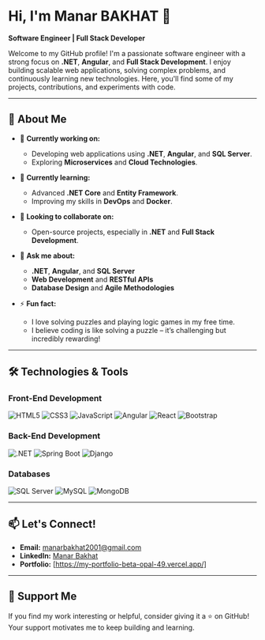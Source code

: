 # Hi, I'm Manar BAKHAT 👋  
**Software Engineer | Full Stack Developer**

Welcome to my GitHub profile! I'm a passionate software engineer with a strong focus on **.NET**, **Angular**, and **Full Stack Development**. I enjoy building scalable web applications, solving complex problems, and continuously learning new technologies. Here, you'll find some of my projects, contributions, and experiments with code.

---

## 🚀 **About Me**

- 🔭 **Currently working on:**  
  - Developing web applications using **.NET**, **Angular**, and **SQL Server**.  
  - Exploring **Microservices** and **Cloud Technologies**.  

- 🌱 **Currently learning:**  
  - Advanced **.NET Core** and **Entity Framework**.  
  - Improving my skills in **DevOps** and **Docker**.  

- 👯 **Looking to collaborate on:**  
  - Open-source projects, especially in **.NET** and **Full Stack Development**.  

- 💬 **Ask me about:**  
  - **.NET**, **Angular**, and **SQL Server**  
  - **Web Development** and **RESTful APIs**  
  - **Database Design** and **Agile Methodologies**  

- ⚡ **Fun fact:**  
  - I love solving puzzles and playing logic games in my free time.  
  - I believe coding is like solving a puzzle – it’s challenging but incredibly rewarding!  

---

## 🛠️ **Technologies & Tools**

### **Front-End Development**
![HTML5](https://img.shields.io/badge/HTML5-E34F26?style=for-the-badge&logo=html5&logoColor=white)
![CSS3](https://img.shields.io/badge/CSS3-1572B6?style=for-the-badge&logo=css3&logoColor=white)
![JavaScript](https://img.shields.io/badge/JavaScript-F7DF1E?style=for-the-badge&logo=javascript&logoColor=black)
![Angular](https://img.shields.io/badge/Angular-DD0031?style=for-the-badge&logo=angular&logoColor=white)
![React](https://img.shields.io/badge/React-20232A?style=for-the-badge&logo=react&logoColor=61DAFB)
![Bootstrap](https://img.shields.io/badge/Bootstrap-7952B3?style=for-the-badge&logo=bootstrap&logoColor=white)

### **Back-End Development**
![.NET](https://img.shields.io/badge/.NET-512BD4?style=for-the-badge&logo=dotnet&logoColor=white)
![Spring Boot](https://img.shields.io/badge/Spring_Boot-6DB33F?style=for-the-badge&logo=spring&logoColor=white)
![Django](https://img.shields.io/badge/Django-092E20?style=for-the-badge&logo=django&logoColor=white)

### **Databases**
![SQL Server](https://img.shields.io/badge/SQL_Server-CC2927?style=for-the-badge&logo=microsoft-sql-server&logoColor=white)
![MySQL](https://img.shields.io/badge/MySQL-4479A1?style=for-the-badge&logo=mysql&logoColor=white)
![MongoDB](https://img.shields.io/badge/MongoDB-47A248?style=for-the-badge&logo=mongodb&logoColor=white)


---

## 📫 **Let's Connect!**

- **Email:** [manarbakhat2001@gmail.com](mailto:manarbakhat2001@gmail.com)  
- **LinkedIn:** [Manar Bakhat](https://www.linkedin.com/in/manar-bakhat)  
- **Portfolio:** [https://my-portfolio-beta-opal-49.vercel.app/]  

---

## 🙏 **Support Me**

If you find my work interesting or helpful, consider giving it a ⭐️ on GitHub! Your support motivates me to keep building and learning.


